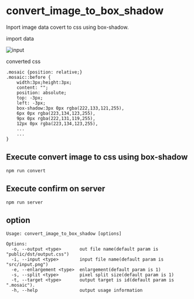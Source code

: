 # convert_image_to_box_shadow
Inport image data covert to css using box-shadow.

import data

![input](https://user-images.githubusercontent.com/42743454/73116195-8f880100-3f75-11ea-9c40-653b1579a327.png)


converted css

```
.mosaic {position: relative;}
.mosaic::before {
    width:3px;height:3px;
    content: "";
    position: absolute;
    top: -3px;
    left: -3px;
    box-shadow:3px 0px rgba(222,133,121,255),
    6px 0px rgba(223,134,123,255),
    9px 0px rgba(222,131,119,255),
    12px 0px rgba(223,134,123,255),
    ...
    ...
}
```

## Execute convert image to css using box-shadow
```
npm run convert
```

## Execute confirm on server

```
npm run server
```

## option

```
Usage: convert_image_to_box_shadow [options]

Options:
  -o, --output <type>       out file name(default param is "public/dst/output.css") 
  -i, --input <type>        input file name(default param is "src/input.png")       
  -e, --enlargement <type>  enlargement(default param is 1)
  -s, --split <type>        pixel split size(default param is 1)
  -t, --target <type>       output target is id(default param is ".mosaic").        
  -h, --help                output usage information
```